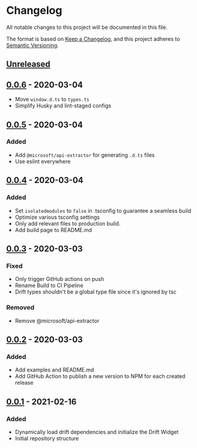 # Changelog

All notable changes to this project will be documented in this file.

The format is based on [Keep a Changelog](https://keepachangelog.com/en/1.0.0/),
and this project adheres to [Semantic Versioning](https://semver.org/spec/v2.0.0.html).

## [Unreleased]

## [0.0.6] - 2020-03-04

- Move `window.d.ts` to `types.ts`
- Simplify Husky and lint-staged configs

## [0.0.5] - 2020-03-04

### Added

- Add `@microsoft/api-extractor` for generating `.d.ts` files
- Use eslint everywhere

## [0.0.4] - 2020-03-04

### Added

- Set `isolatedmodules` to `false` in .tsconfig to guarantee a seamless build
- Optimize various tsconfig settings
- Only add relevant files to production build.
- Add build page to README.md

## [0.0.3] - 2020-03-03

### Fixed

- Only trigger GitHub actions on push
- Rename Build to CI Pipeline
- Drift types shouldn't be a global type file since it's ignored by tsc

### Removed

- Remove @microsoft/api-extractor

## [0.0.2] - 2020-03-03

### Added

- Add examples and README.md
- Add GitHub Action to publish a new version to NPM for each created release

## [0.0.1] - 2021-02-16

### Added

- Dynamically load drift dependencies and initialize the Drift Widget
- Initial repository structure

[unreleased]: https://github.com/mineiros-io/vue-drift-widget/compare/v0.0.6...HEAD
[0.0.6]: https://github.com/mineiros-io/vue-drift-widget/compare/v0.0.5...v0.0.6
[0.0.5]: https://github.com/mineiros-io/vue-drift-widget/compare/v0.0.4...v0.0.5
[0.0.4]: https://github.com/mineiros-io/vue-drift-widget/compare/v0.0.3...v0.0.4
[0.0.3]: https://github.com/mineiros-io/vue-drift-widget/compare/v0.0.2...v0.0.3
[0.0.2]: https://github.com/mineiros-io/vue-drift-widget/compare/v0.0.1...v0.0.2
[0.0.1]: https://github.com/mineiros-io/vue-drift-widget/releases/tag/v0.0.1
